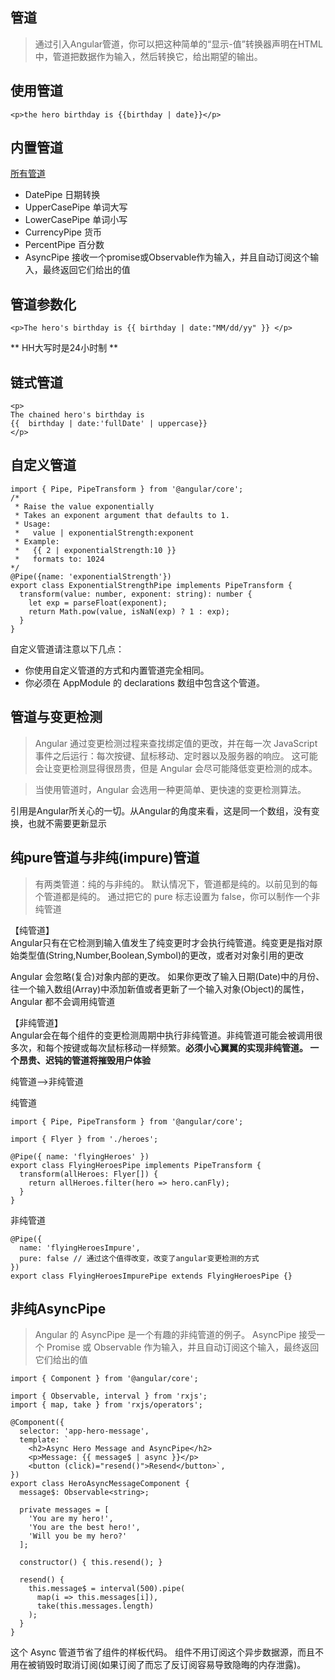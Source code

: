 ## 管道
> 通过引入Angular管道，你可以把这种简单的“显示-值”转换器声明在HTML中，管道把数据作为输入，然后转换它，给出期望的输出。

## 使用管道
```
<p>the hero birthday is {{birthday | date}}</p>
```

## 内置管道

[所有管道](https://www.angular.cn/api?status=stable&type=pipe)
- DatePipe 日期转换
- UpperCasePipe 单词大写
- LowerCasePipe 单词小写
- CurrencyPipe  货币
- PercentPipe 百分数
- AsyncPipe 接收一个promise或Observable作为输入，并且自动订阅这个输入，最终返回它们给出的值

## 管道参数化

```
<p>The hero's birthday is {{ birthday | date:"MM/dd/yy" }} </p>
```
** HH大写时是24小时制 **

## 链式管道

```
<p>
The chained hero's birthday is
{{  birthday | date:'fullDate' | uppercase}}
</p>
```

## 自定义管道

```
import { Pipe, PipeTransform } from '@angular/core';
/*
 * Raise the value exponentially
 * Takes an exponent argument that defaults to 1.
 * Usage:
 *   value | exponentialStrength:exponent
 * Example:
 *   {{ 2 | exponentialStrength:10 }}
 *   formats to: 1024
*/
@Pipe({name: 'exponentialStrength'})
export class ExponentialStrengthPipe implements PipeTransform {
  transform(value: number, exponent: string): number {
    let exp = parseFloat(exponent);
    return Math.pow(value, isNaN(exp) ? 1 : exp);
  }
}
```
自定义管道请注意以下几点：

- 你使用自定义管道的方式和内置管道完全相同。
- 你必须在 AppModule 的 declarations 数组中包含这个管道。

## 管道与变更检测
> Angular 通过变更检测过程来查找绑定值的更改，并在每一次 JavaScript 事件之后运行：每次按键、鼠标移动、定时器以及服务器的响应。 这可能会让变更检测显得很昂贵，但是 Angular 会尽可能降低变更检测的成本。

> 当使用管道时，Angular 会选用一种更简单、更快速的变更检测算法。


引用是Angular所关心的一切。从Angular的角度来看，这是同一个数组，没有变换，也就不需要更新显示


## 纯pure管道与非纯(impure)管道
> 有两类管道：纯的与非纯的。 默认情况下，管道都是纯的。以前见到的每个管道都是纯的。 通过把它的 pure 标志设置为 false，你可以制作一个非纯管道


【纯管道】  
Angular只有在它检测到输入值发生了纯变更时才会执行纯管道。纯变更是指对原始类型值(String,Number,Boolean,Symbol)的更改，或者对对象引用的更改

Angular 会忽略(复合)对象内部的更改。 如果你更改了输入日期(Date)中的月份、往一个输入数组(Array)中添加新值或者更新了一个输入对象(Object)的属性，Angular 都不会调用纯管道

【非纯管道】  
Angular会在每个组件的变更检测周期中执行非纯管道。非纯管道可能会被调用很多次，和每个按键或每次鼠标移动一样频繁。**必须小心翼翼的实现非纯管道。 一个昂贵、迟钝的管道将摧毁用户体验**


纯管道-->非纯管道

纯管道
```
import { Pipe, PipeTransform } from '@angular/core';

import { Flyer } from './heroes';

@Pipe({ name: 'flyingHeroes' })
export class FlyingHeroesPipe implements PipeTransform {
  transform(allHeroes: Flyer[]) {
    return allHeroes.filter(hero => hero.canFly);
  }
}
```

非纯管道
```
@Pipe({
  name: 'flyingHeroesImpure',
  pure: false // 通过这个值得改变，改变了angular变更检测的方式
})
export class FlyingHeroesImpurePipe extends FlyingHeroesPipe {}
```

## 非纯AsyncPipe
> Angular 的 AsyncPipe 是一个有趣的非纯管道的例子。 AsyncPipe 接受一个 Promise 或 Observable 作为输入，并且自动订阅这个输入，最终返回它们给出的值

```
import { Component } from '@angular/core';

import { Observable, interval } from 'rxjs';
import { map, take } from 'rxjs/operators';

@Component({
  selector: 'app-hero-message',
  template: `
    <h2>Async Hero Message and AsyncPipe</h2>
    <p>Message: {{ message$ | async }}</p>
    <button (click)="resend()">Resend</button>`,
})
export class HeroAsyncMessageComponent {
  message$: Observable<string>;

  private messages = [
    'You are my hero!',
    'You are the best hero!',
    'Will you be my hero?'
  ];

  constructor() { this.resend(); }

  resend() {
    this.message$ = interval(500).pipe(
      map(i => this.messages[i]),
      take(this.messages.length)
    );
  }
}
```

这个 Async 管道节省了组件的样板代码。 组件不用订阅这个异步数据源，而且不用在被销毁时取消订阅(如果订阅了而忘了反订阅容易导致隐晦的内存泄露)。
